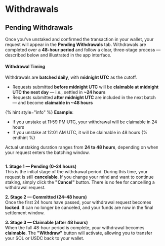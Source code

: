 # Withdrawals

## Pending Withdrawals

Once you've unstaked and confirmed the transaction in your wallet, your request will appear in the **Pending Withdrawals** tab. Withdrawals are completed over a **48-hour period** and follow a clear, three-stage process — described below and illustrated in the app interface.

#### Withdrawal Timing

Withdrawals are **batched daily**, with **midnight UTC** as the cutoff.

* Requests submitted **before midnight UTC** will be **claimable at midnight UTC the next day** — i.e., settled in **\~24 hours**
* Requests submitted **after midnight UTC** are included in the next batch — and become **claimable in \~48 hours**

{% hint style="info" %}
**Example:**

* If you unstake at 11:59 PM UTC, your withdrawal will be claimable in 24 hours
* If you unstake at 12:01 AM UTC, it will be claimable in 48 hours
{% endhint %}

Actual unstaking duration ranges from **24 to 48 hours**, depending on when your request enters the batching window.

<figure><img src="../.gitbook/assets/Withdrawals (3).png" alt=""><figcaption></figcaption></figure>

**1. Stage 1 — Pending (0–24 hours)**\
This is the initial stage of the withdrawal period. During this time, your request is still **cancelable**. If you change your mind and want to continue staking, simply click the **"Cancel"** button. There is no fee for cancelling a withdrawal request.

**2. Stage 2 — Committed (24–48 hours)**\
Once the first 24 hours have passed, your withdrawal request becomes **locked**. It can no longer be canceled, and your funds are now in the final settlement window.

**3. Stage 3 — Claimable (after 48 hours)**\
When the full 48-hour period is complete, your withdrawal becomes **claimable**. The **"Withdraw"** button will activate, allowing you to transfer your SOL or USDC back to your wallet.
